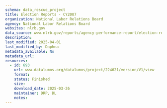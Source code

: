 ```yaml
---
schema: data_rescue_project 
title: Election Reports - CY2007
organization: National Labor Relations Board
agency: National Labor Relations Board
websites: nlrb.gov
data_source: www.nlrb.gov/reports/agency-performance-report/election-reports/election-reports-cy-2007
description: 
last_modified: 2025-04-01
last_modified_by: Daphna
metadata_available: No
metadata_url: 
resources:
  - id: 693
    url: www.datalumos.org/datalumos/project/224621/version/V1/view
    format: 
    status: Finished
    size: 
    download_date: 2025-03-26
    maintainer: DRP, DL
    notes: 
---
```

